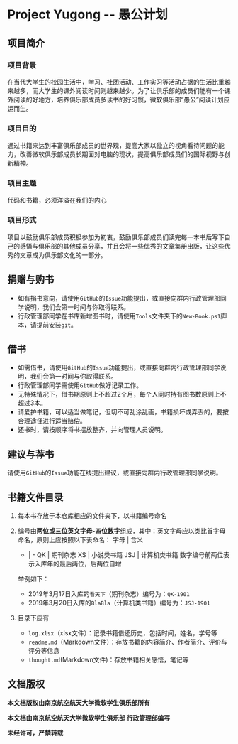 # Project Yugong -- 愚公计划

## 项目简介
### 项目背景
在当代大学生的校园生活中，学习、社团活动、工作实习等活动占据的生活比重越来越多，而大学生的课外阅读时间则越来越少。为了让俱乐部的成员们能有一个课外阅读的好地方，培养俱乐部成员多读书的好习惯，微软俱乐部“愚公”阅读计划应运而生。

### 项目目的
通过书籍来达到丰富俱乐部成员的世界观，提高大家以独立的视角看待问题的能力，改善微软俱乐部成员长期面对电脑的现状，提高俱乐部成员们的国际视野与创新精神。

### 项目主题
代码和书籍，必须洋溢在我们的内心

### 项目形式
项目以鼓励俱乐部成员积极参加为初衷，鼓励俱乐部成员们读完每一本书后写下自己的感悟与俱乐部的其他成员分享，并且会将一些优秀的文章集册出版，让这些优秀的文章成为俱乐部文化的一部分。

## 捐赠与购书
* 如有捐书意向，请使用`GitHub`的`Issue`功能提出，或直接向群内行政管理部同学说明，我们会第一时间与你取得联系。
* 行政管理部同学在书库新增图书时，请使用`Tools`文件夹下的`New-Book.ps1`脚本，请提前安装`git`。

## 借书
* 如需借书，请使用`GitHub`的`Issue`功能提出，或直接向群内行政管理部同学说明，我们会第一时间与你取得联系。
* 行政管理部同学需使用`GitHub`做好记录工作。
* 无特殊情况下，借书期原则上不超过2个月，每个人同时持有图书数原则上不超过3本。
* 请爱护书籍，可以适当做笔记，但切不可乱涂乱画，书籍损坏或弄丢的，要按合理途径进行适当赔偿。
* 还书时，请按顺序将书摆放整齐，并向管理人员说明。

## 建议与荐书
请使用`GitHub`的`Issue`功能在线提出建议，或直接向群内行政管理部同学说明。

## 书籍文件目录

1. 每本书存放于本仓库相应的文件夹下，以书籍编号命名
2. 编号由**两位或三位英文字母-四位数字**组成，其中：英文字母应以类比首字母命名，原则上应按照以下表命名：
   字母 | 含义
   - | -
   QK | 期刊杂志
   XS | 小说类书籍
   JSJ | 计算机类书籍
   数字编号前两位表示入库年的最后两位，后两位自增

   举例如下：
   * 2019年3月17日入库的`看天下`（期刊杂志）编号为：`QK-1901`
   * 2019年3月20日入库的`BlaBla`（计算机类书籍）编号为：`JSJ-1901`
3. 目录下应有
   * `log.xlsx`（xlsx文件）：记录书籍借还历史，包括时间，姓名，学号等
   * `readme.md`（Markdown文件）：存放书籍的内容简介、作者简介、评价与评分等信息
   * `thought.md`(Markdown文件)：存放书籍相关感悟，笔记等

## 文档版权

**本文档版权由南京航空航天大学微软学生俱乐部所有**

**本文档由南京航空航天大学微软学生俱乐部 行政管理部编写**

**未经许可，严禁转载**


